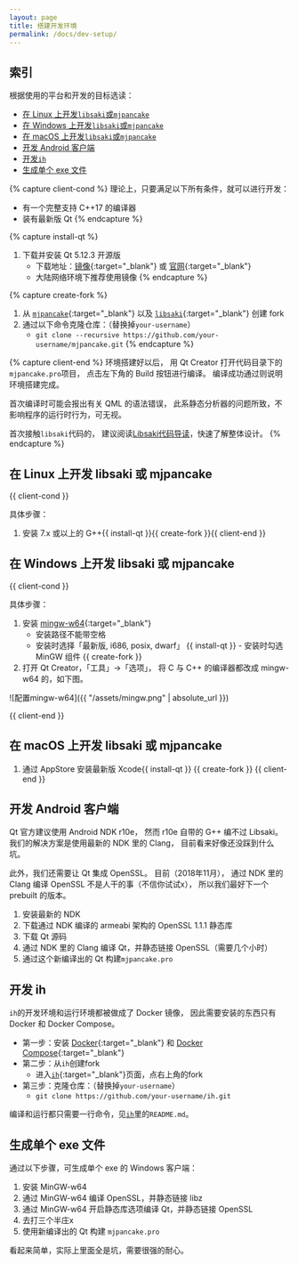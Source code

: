 ```yaml
---
layout: page
title: 搭建开发环境
permalink: /docs/dev-setup/
---
```


## 索引

根据使用的平台和开发的目标选读：

- [在 Linux 上开发`libsaki`或`mjpancake`](#linux-client)
- [在 Windows 上开发`libsaki`或`mjpancake`](#windows-client)
- [在 macOS 上开发`libsaki`或`mjpancake`](#macos-client)
- [开发 Android 客户端](#android)
- [开发`ih`](#ih)
- [生成单个 exe 文件](#exe)

{% capture client-cond %}
理论上，只要满足以下所有条件，就可以进行开发：

- 有一个完整支持 C++17 的编译器
- 装有最新版 Qt
{% endcapture %}

{% capture install-qt %}
1. 下载并安装 Qt 5.12.3 开源版
    - 下载地址：[镜像][qt-mirror]{:target="_blank"}
                或 [官网][qt]{:target="_blank"}
    - 大陆网络环境下推荐使用镜像
{% endcapture %}

{% capture create-fork %}
1. 从 [`mjpancake`][mjpancake]{:target="_blank"}
   以及 [`libsaki`][libsaki]{:target="_blank"} 创建 fork 
1. 通过以下命令克隆仓库：（替换掉`your-username`）
    - `git clone --recursive https://github.com/your-username/mjpancake.git`
{% endcapture %}

{% capture client-end %}
环境搭建好以后，
用 Qt Creator 打开代码目录下的`mjpancake.pro`项目，
点击左下角的 Build 按钮进行编译。
编译成功通过则说明环境搭建完成。

首次编译时可能会报出有关 QML 的语法错误，
此系静态分析器的问题所致，不影响程序的运行时行为，可无视。

首次接触`libsaki`代码的，
建议阅读[Libsaki代码导读](/docs/libsaki/)，快速了解整体设计。
{% endcapture %}

## <a name="linux-client"></a> 在 Linux 上开发 libsaki 或 mjpancake

{{ client-cond }}

具体步骤：

1. 安装 7.x 或以上的 G++{{ install-qt }}{{ create-fork }}{{ client-end }}


##  <a name="windows-client"></a>在 Windows 上开发 libsaki 或 mjpancake

{{ client-cond }}

具体步骤：

1. 安装 [mingw-w64][mingw-w64]{:target="_blank"}
           <a name="_"></a>
    - 安装路径不能带空格
    - 安装时选择「最新版, i686, posix, dwarf」
{{ install-qt }}    - 安装时勾选 MinGW 组件
{{ create-fork }}
1. 打开 Qt Creator，「工具」->「选项」，
   将 C 与 C++ 的编译器都改成 mingw-w64 的，如下图。

![配置mingw-w64]({{ "/assets/mingw.png" | absolute_url }})

{{ client-end }}

## <a name="macos-client"></a>在 macOS 上开发 libsaki 或 mjpancake

1. 通过 AppStore 安装最新版 Xcode{{ install-qt }}
{{ create-fork }}
{{ client-end }}

## <a name="android"></a>开发 Android 客户端

Qt 官方建议使用 Android NDK r10e，
然而 r10e 自带的 G++ 编不过 Libsaki。
我们的解决方案是使用最新的 NDK 里的 Clang，
目前看来好像还没踩到什么坑。

此外，我们还需要让 Qt 集成 OpenSSL。
目前（2018年11月），
通过 NDK 里的 Clang 编译 OpenSSL 不是人干的事（不信你试试x），
所以我们最好下一个 prebuilt 的版本。

1. 安装最新的 NDK
2. 下载通过 NDK 编译的 armeabi 架构的 OpenSSL 1.1.1 静态库
2. 下载 Qt 源码
3. 通过 NDK 里的 Clang 编译 Qt，并静态链接 OpenSSL（需要几个小时）
4. 通过这个新编译出的 Qt 构建`mjpancake.pro`

## <a name="ih"></a>开发 ih

`ih`的开发环境和运行环境都被做成了 Docker 镜像，
因此需要安装的东西只有 Docker 和 Docker Compose。

- 第一步：安装 [Docker][docker]{:target="_blank"}
          和 [Docker Compose][docker-compose]{:target="_blank"}
- 第二步：从`ih`创建fork
    - 进入[`ih`][ih]{:target="_blank"}页面，点右上角的fork
- 第三步：克隆仓库：（替换掉`your-username`）
    - `git clone https://github.com/your-username/ih.git`

编译和运行都只需要一行命令，见[`ih`][ih]里的`README.md`。

## <a name="exe"></a>生成单个 exe 文件

通过以下步骤，可生成单个 exe 的 Windows 客户端：

1. 安装 MinGW-w64
2. 通过 MinGW-w64 编译 OpenSSL，并静态链接 libz
3. 通过 MinGW-w64 开启静态库选项编译 Qt，并静态链接 OpenSSL
4. 去打三个半庄x
5. 使用新编译出的 Qt 构建 `mjpancake.pro`
 
看起来简单，实际上里面全是坑，需要很强的耐心。

[libsaki]: https://github.com/rolevax/libsaki
[mjpancake]: https://github.com/rolevax/mjpancake
[ih]: https://github.com/rolevax/ih
[pages]: https://github.com/mjpancake/mjpancake.github.io

[mingw-w64]: https://mingw-w64.org/doku.php/download/mingw-builds
[git-win]: https://git-for-windows.github.io/
[qt]: https://www.qt.io
[qt-mirror]: http://mirrors.ustc.edu.cn/qtproject/archive/qt/5.12/5.12.3/

[docker]: https://docs.docker.com/engine/installation/
[docker-compose]: https://docs.docker.com/compose/install/

